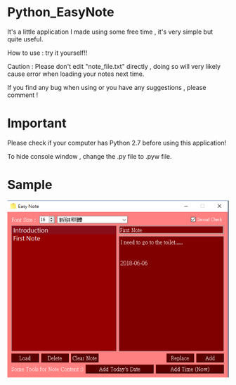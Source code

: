 # Python_EasyNote

It's a little application I made using some free time , it's very simple but quite useful.

How to use :
try it yourself!!

Caution :
Please don't edit "note_file.txt" directly , doing so will very likely cause error when loading your notes next time.

If you find any bug when using or you have any suggestions , please comment !

# Important

Please check if your computer has Python 2.7 before using this application!

To hide console window , change the .py file to .pyw file.

# Sample

![alt text](./sample.PNG)